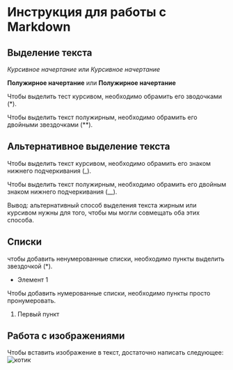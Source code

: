 # Инструкция для работы с Markdown

## Выделение текста

*Курсивное начертание* или _Курсивное начертание_

**Полужирное начертание** или __Полужирное начертание__

Чтобы выделить тест курсивом, необходимо обрамить его зводочками (*).

Чтобы выделить текст полужирным, необходимо обрамить его двойными звездочками (**).
## Альтернативное выделение текста

Чтобы выделить текст курсивом, необходимо обрамить его знаком нижнего подчеркивания (_).

Чтобы выделить текст полужирным, необходимо обрамить его двойным знаком нижнего подчеркивания (__).

Вывод: альтернативный способ выделения текста жирным или курсивом нужны для того, чтобы мы могли совмещать оба этих способа.
## Списки

чтобы добавить ненумерованные списки, необходимо пункты выделить звездочкой (*).
* Элемент 1

Чтобы добавить нумерованные списки, необходимо пункты просто пронумеровать.
1. Первый пункт
## Работа с изображениями

Чтобы вставить изображение в текст, достаточно написать следующее: ![котик](котик.jpg)